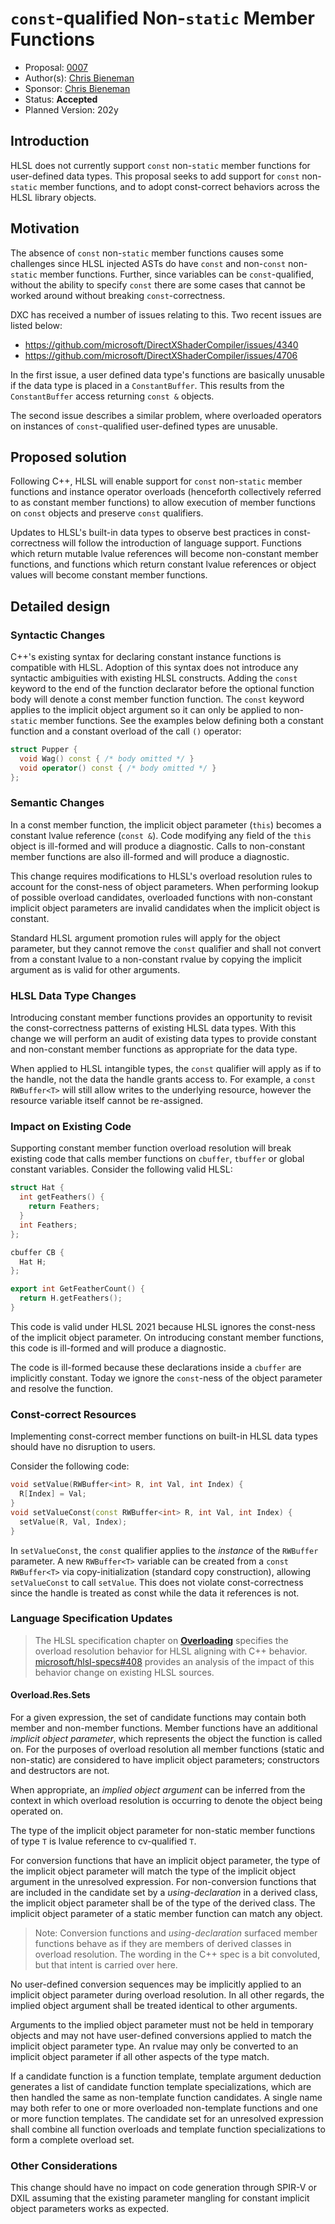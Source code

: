 <!-- {% raw %} -->
# `const`-qualified Non-`static` Member Functions

* Proposal: [0007](0007-const-member-functions.md)
* Author(s): [Chris Bieneman](https://github.com/llvm-beanz)
* Sponsor: [Chris Bieneman](https://github.com/llvm-beanz)
* Status: **Accepted**
* Planned Version: 202y

## Introduction

HLSL does not currently support `const` non-`static` member functions for user-defined data
types. This proposal seeks to add support for `const` non-`static` member functions, and to
adopt const-correct behaviors across the HLSL library objects.

## Motivation

The absence of `const` non-`static` member functions causes some challenges since HLSL
injected ASTs do have `const` and non-`const` non-`static` member functions. Further, since
variables can be `const`-qualified, without the ability to specify `const` there
are some cases that cannot be worked around without breaking
`const`-correctness.

DXC has received a number of issues relating to this. Two recent issues are
listed below:

* https://github.com/microsoft/DirectXShaderCompiler/issues/4340
* https://github.com/microsoft/DirectXShaderCompiler/issues/4706

In the first issue, a user defined data type's functions are basically unusable if
the data type is placed in a `ConstantBuffer`. This results from the
`ConstantBuffer` access returning `const &` objects.

The second issue describes a similar problem, where overloaded operators on
instances of `const`-qualified user-defined types are unusable.

## Proposed solution

Following C++, HLSL will enable support for `const` non-`static` member functions and
instance operator overloads (henceforth collectively referred to as constant
member functions) to allow execution of member functions on `const` objects and
preserve `const` qualifiers.

Updates to HLSL's built-in data types to observe best practices in
const-correctness will follow the introduction of language support. Functions
which return mutable lvalue references will become non-constant member
functions, and functions which return constant lvalue references or object values
will become constant member functions.

## Detailed design
### Syntactic Changes

C++'s existing syntax for declaring constant instance functions is compatible
with HLSL. Adoption of this syntax does not introduce any syntactic ambiguities
with existing HLSL constructs. Adding the `const` keyword to the end of the
function declarator before the optional function body will denote a const
member function function. The `const` keyword applies to the implicit object
argument so it can only be applied to non-`static` member functions. See the
examples below defining both a constant function and a constant overload of the
call `()` operator:

```c++
struct Pupper {
  void Wag() const { /* body omitted */ }
  void operator() const { /* body omitted */ }
};
```

### Semantic Changes

In a const member function, the implicit object parameter (`this`) becomes a
constant lvalue reference (`const &`). Code modifying any field of the `this`
object is ill-formed and will produce a diagnostic. Calls to non-constant member
functions are also ill-formed and will produce a diagnostic.

This change requires modifications to HLSL's overload resolution rules to
account for the const-ness of object parameters. When performing lookup of
possible overload candidates, overloaded functions with non-constant implicit
object parameters are invalid candidates when the implicit object is constant.

Standard HLSL argument promotion rules will apply for the object parameter, but
they cannot remove the `const` qualifier and shall not convert from a constant
lvalue to a non-constant rvalue by copying the implicit argument as is valid for
other arguments.

### HLSL Data Type Changes

Introducing constant member functions provides an opportunity to revisit the
const-correctness patterns of existing HLSL data types. With this change we will
perform an audit of existing data types to provide constant and non-constant
member functions as appropriate for the data type.

When applied to HLSL intangible types, the `const` qualifier will apply as if to
the handle, not the data the handle grants access to. For example, a `const
RWBuffer<T>` will still allow writes to the underlying resource, however the
resource variable itself cannot be re-assigned.

### Impact on Existing Code

Supporting constant member function overload resolution will break existing code
that calls member functions on `cbuffer`, `tbuffer` or global constant variables.
Consider the following valid HLSL:

```c++
struct Hat {
  int getFeathers() {
    return Feathers;
  }
  int Feathers;
};

cbuffer CB {
  Hat H;
};

export int GetFeatherCount() {
  return H.getFeathers();
}
```

This code is valid under HLSL 2021 because HLSL ignores the const-ness of the
implicit object parameter. On introducing constant member functions, this code
is ill-formed and will produce a diagnostic.

The code is ill-formed because these declarations inside a `cbuffer` are
implicitly constant. Today we ignore the `const`-ness of the object parameter
and resolve the function.

### Const-correct Resources

Implementing const-correct member functions on built-in HLSL data types should
have no disruption to users.

Consider the following code:

```c++
void setValue(RWBuffer<int> R, int Val, int Index) {
  R[Index] = Val;
}
void setValueConst(const RWBuffer<int> R, int Val, int Index) {
  setValue(R, Val, Index);
}
```

In `setValueConst`, the `const` qualifier applies to the _instance_ of the
`RWBuffer` parameter. A new `RWBuffer<T>` variable can be created from a `const
RWBuffer<T>` via copy-initialization (standard copy construction), allowing
`setValueConst` to call `setValue`. This does not violate const-correctness
since the handle is treated as const while the data it references is not.

### Language Specification Updates

> The HLSL specification chapter on
> [**Overloading**](https://microsoft.github.io/hlsl-specs/specs/hlsl.html#Overload)
> specifies the overload resolution behavior for HLSL aligning with C++ behavior.
> [microsoft/hlsl-specs#408](https://github.com/microsoft/hlsl-specs/pull/408)
> provides an analysis of the impact of this behavior change on existing HLSL
> sources.

#### **Overload.Res.Sets**

For a given expression, the set of candidate functions may contain both member
and non-member functions. Member functions have an additional _implicit object
parameter_, which represents the object the function is called on. For the
purposes of overload resolution all member functions (static and non-static) are
considered to have implicit object parameters; constructors and destructors are
not.

When appropriate, an _implied object argument_ can be inferred from the context
in which overload resolution is occurring to denote the object being operated on.

The type of the implicit object parameter for non-static member functions of
type `T` is lvalue reference to cv-qualified `T`.

For conversion functions that have an implicit object parameter, the type of the
implicit object parameter will match the type of the implicit object argument in
the unresolved expression. For non-conversion functions that are included in the
candidate set by a _using-declaration_ in a derived class, the implicit object
parameter shall be of the type of the derived class. The implicit object
parameter of a static member function can match any object.

> Note: Conversion functions and _using-declaration_ surfaced member functions
> behave as if they are members of derived classes in overload resolution. The
> wording in the C++ spec is a bit convoluted, but that intent is carried over
> here.

No user-defined conversion sequences may be implicitly applied to an implicit
object parameter during overload resolution. In all other regards, the implied
object argument shall be treated identical to other arguments.

Arguments to the implied object parameter must not be held in temporary objects
and may not have user-defined conversions applied to match the implicit object
parameter type. An rvalue may only be converted to an implicit object parameter
if all other aspects of the type match.

If a candidate function is a function template, template argument deduction
generates a list of candidate function template specializations, which are then
handled the same as non-template function candidates. A single name may both
refer to one or more overloaded non-template functions and one or more function
templates. The candidate set for an unresolved expression shall combine all
function overloads and template function specializations to form a complete
overload set.

### Other Considerations

This change should have no impact on code generation through SPIR-V or DXIL
assuming that the existing parameter mangling for constant implicit object
parameters works as expected.

<!-- {% endraw %} -->

